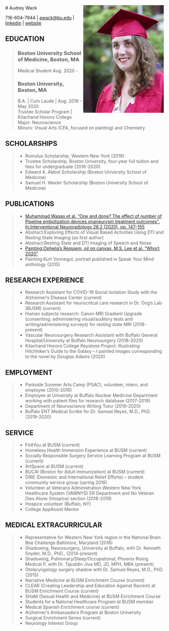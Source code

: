 <img style="float: right;" src="assets/DSC_1308_site.jpg" width="256">
# Audrey Wack  

  716-604-7944 | awack@bu.edu | [linkedin](https://linkedin.com/in/audreywack) | [website](http://audreywack.github.io)  
  
## EDUCATION  

> ### Boston University School of Medicine, Boston, MA
>  Medical Student   Aug. 2020 -  
> ### Boston University, Boston, MA
> B.A. | Cum Laude | Aug. 2016 - May 2020  
> Trustee Scholar Program | Kilachand Honors College  
> Major: Neuroscience  
> Minors: Visual Arts (CFA, focused on painting) and Chemistry  
>  

## SCHOLARSHIPS
  
> * Romulus Scholarship, Western New York (2016)  
> * Trustee Scholarship, Boston University, four-year full tuition and fees for undergraduate (2016-2020)  
> * Edward A. Abbot Scholarship (Boston University School of Medicine)  
> * Samuel H. Wexler Scholarship (Boston University School of Medicine) 
>  
  
## PUBLICATIONS

> * [Muhammad Waqas et al. “One and done?  The effect of number of Pipeline embolization devices onaneurysm treatment outcomes”.  In:Interventional Neuroradiology 26.2 (2020), pp. 147–155](https://doi.org/10.1177/1591019919888130)  
> * Abstract:Exploring Effects of Visual Based Activities Using DTI and Resting State Imaging (as first author)  
> * Abstract:Resting State and DTI Imaging of Speech and Noise  
> * [Painting:Ophelia’s Requiem, oil on canvas, M.S. Lee et al. “Whorl:  2020”](https://open.bu.edu/handle/2144/41960)  
> * Painting:Kurt Vonnegut, portrait published in Speak Your Mind anthology (2015)  
>  

  
## RESEARCH EXPERIENCE
  
> * Research Assistant for COVID-19 Social Isolation Study with the Alzheimer’s Disease Center (current)  
> * Research Assistant for neurocritcal care research in Dr. Ong’s Lab (BUSM) (current)  
> * Human subjects research: Canon MRI Gradient Upgrade (consenting; administering visual/auditory tests and writing/administering surveys) for resting state MRI (2018-present)  
> * Vascular Neurosurgery Research Assistant with Buffalo General Hospital/University at Buffalo Neurosurgery (2018-2020)  
> * Kilachand Honors College Keystone Project: Illustrating Hitchhiker’s Guide to the Galaxy – I painted images corresponding to the novel by Douglas Adams (2020)  
>  

## EMPLOYMENT
  
> * Parkside Summer Arts Camp (PSAC), volunteer, intern, and employee (2010-2016)  
> * Employee at University at Buffalo Nuclear Medicine Department working with patient files for research database (2017-2018)  
> * Department of Neuroscience Writing Tutor (2019-2020)  
> * Buffalo ENT Medical Scribe for Dr. Samuel Reyes, M.D., PhD. (2019-2020)  
> 

## SERVICE
  
> * Fit4You at BUSM (current)  
> * Homeless Health Immersion Experience at BUSM (current)  
> * Socially Responsible Surgery Service Learning Program at BUSM (current)  
> * ArtSpace at BUSM (current)  
> * BUCAI (Boston for Adult Immunization) at BUSM (current)  
> * DIRE (Domestic and International Relief Efforts) – student community service group (spring 2018)  
> * Volunteer at Veterans Administration Western New York Healthcare System (VAWNYS) ER Department and No Veteran Dies Alone (Hospice) section (2018-2019) 
> * Hospice volunteer (Buffalo, NY)  
> * College AppAssist Mentor   
>  

## MEDICAL EXTRACURRICULAR
  
> * Representative for Western New York region in the National Brain Bee Challenge Baltimore, Maryland (2016)  
> * Shadowing, Neurosurgery, University at Buffalo, with Dr. Kenneth Snyder, M.D., PhD., (2014-present)  
> * Shadowing, Pulmonary/Sleep/Occupational, Phoenix Rising Medical P, with Dr. Tajuddin Jiva MD, JD, MPH, MBA (present)  
> * Otolaryngology surgery shadow with Dr. Samuel Reyes, M.D., PhD. (2015)  
> * Narrative Medicine at BUSM Enrichment Course (current)  
> * CLEAR (Creating Leadership and Education Against Racism) at BUSM Enrichment Course (current)  
> * SHaM (Sexual Health and Medicine) at BUSM Enrichment Course  
> * Students for a National Healthcare Program at BUSM member  
> * Medical Spanish Enrichment course (current)  
> * Alzheimer’s Ambassadors Program at Boston University   
> * Surgical Enrichment Series (current)  
> * Neurology Interest Group  
>  

